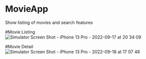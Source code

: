 # MovieApp
Show listing of movies and search features

#Movie Listing
![Simulator Screen Shot - iPhone 13 Pro - 2022-09-17 at 20 34 09](https://user-images.githubusercontent.com/8781228/190863586-19a74a31-3ebc-404e-ad0c-d20f826817c8.png)

#Movie Detail
![Simulator Screen Shot - iPhone 13 Pro - 2022-09-18 at 17 07 48](https://user-images.githubusercontent.com/8781228/190900162-5ac7fa46-48d3-4ff5-b262-9ea7e3e69ee2.png)
